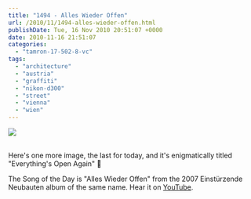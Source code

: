 ```yaml
---
title: "1494 - Alles Wieder Offen"
url: /2010/11/1494-alles-wieder-offen.html
publishDate: Tue, 16 Nov 2010 20:51:07 +0000
date: 2010-11-16 21:51:07
categories: 
  - "tamron-17-502-8-vc"
tags: 
  - "architecture"
  - "austria"
  - "graffiti"
  - "nikon-d300"
  - "street"
  - "vienna"
  - "wien"
---
```

<div class="container">
<div class="center"><a target="_blank" href="https://d25zfm9zpd7gm5.cloudfront.net/1200x1200/2010/20101116_071903_ps.jpg"><img src="https://d25zfm9zpd7gm5.cloudfront.net/0600x0600/2010/20101116_071903_ps.jpg" /></a></div>
</div>
<br />

Here's one more image, the last for today, and it's enigmatically titled "Everything's Open Again" 🙂

 The Song of the Day is "Alles Wieder Offen" from the 2007 Einstürzende Neubauten album of the same name. Hear it on <a target="_blank" href="http://www.youtube.com/watch?v=-Ya0-gmoKXQ">YouTube</a>.

